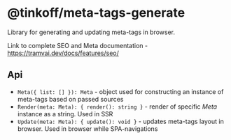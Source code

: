 # @tinkoff/meta-tags-generate

Library for generating and updating meta-tags in browser.

Link to complete SEO and Meta documentation - https://tramvai.dev/docs/features/seo/

## Api

- `Meta({ list: [] }): Meta` - object used for constructing an instance of meta-tags based on passed sources
- `Render(meta: Meta): { render(): string }` - render of specific _Meta_ instance as a string. Used in SSR
- `Update(meta: Meta): { update(): void }` - updates meta-tags layout in browser. Used in browser while SPA-navigations
